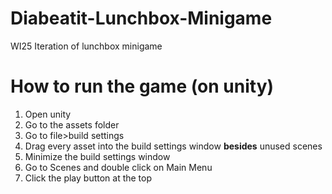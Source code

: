 # Diabeatit-Lunchbox-Minigame
WI25 Iteration of lunchbox minigame
# How to run the game (on unity)
1. Open unity
2. Go to the assets folder
3. Go to file>build settings
4. Drag every asset into the build settings window **besides** unused scenes
5. Minimize the build settings window
6. Go to Scenes and double click on Main Menu
7. Click the play button at the top
